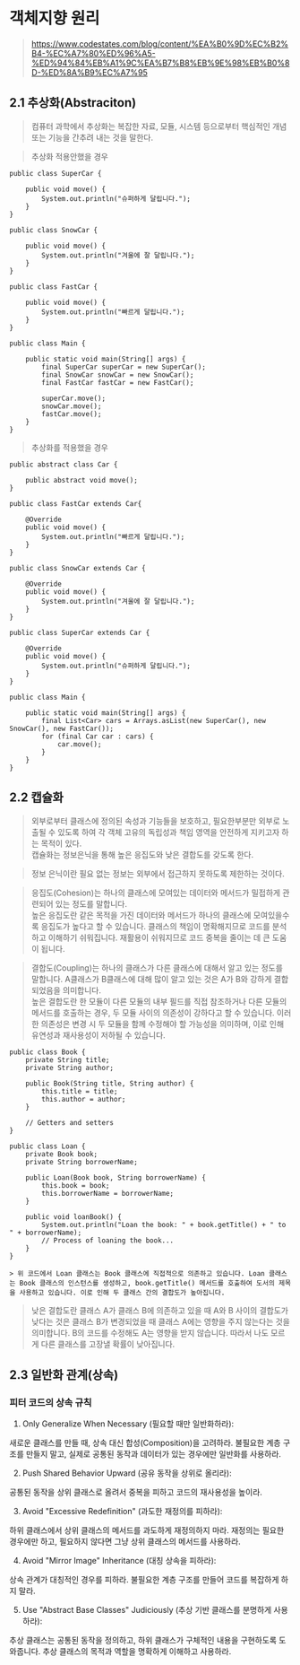 # 객체지향 원리

> https://www.codestates.com/blog/content/%EA%B0%9D%EC%B2%B4-%EC%A7%80%ED%96%A5-%ED%94%84%EB%A1%9C%EA%B7%B8%EB%9E%98%EB%B0%8D-%ED%8A%B9%EC%A7%95

## 2.1 추상화(Abstraciton)

> 컴퓨터 과학에서 추상화는 복잡한 자료, 모듈, 시스템 등으로부터 핵심적인 개념 또는 기능을 간추려 내는 것을 말한다.

> 추상화 적용안했을 경우
~~~
public class SuperCar {

    public void move() {
        System.out.println("슈퍼하게 달립니다.");
    }
}

public class SnowCar {

    public void move() {
        System.out.println("겨울에 잘 달립니다.");
    }
}

public class FastCar {

    public void move() {
        System.out.println("빠르게 달립니다.");
    }
}

public class Main {

    public static void main(String[] args) {
        final SuperCar superCar = new SuperCar();
        final SnowCar snowCar = new SnowCar();
        final FastCar fastCar = new FastCar();

        superCar.move();
        snowCar.move();
        fastCar.move();
    }
}
~~~

> 추상화를 적용했을 경우
~~~
public abstract class Car {

    public abstract void move();
}

public class FastCar extends Car{

    @Override
    public void move() {
        System.out.println("빠르게 달립니다.");
    }
}

public class SnowCar extends Car {

    @Override
    public void move() {
        System.out.println("겨울에 잘 달립니다.");
    }
}

public class SuperCar extends Car {

    @Override
    public void move() {
        System.out.println("슈퍼하게 달립니다.");
    }
}

public class Main {

    public static void main(String[] args) {
        final List<Car> cars = Arrays.asList(new SuperCar(), new SnowCar(), new FastCar());
        for (final Car car : cars) {
            car.move();
        }
    }
}

~~~




## 2.2 캡슐화

> 외부로부터 클래스에 정의된 속성과 기능들을 보호하고, 필요한부분만 외부로 노출될 수 있도록 하여 각 객체 고유의 독립성과 책임 영역을 안전하게 지키고자 하는 목적이 있다. <br>
> 캡슐화는 정보은닉을 통해 높은 응집도와 낮은 결합도를 갖도록 한다.<br>

> 정보 은닉이란 필요 없는 정보는 외부에서 접근하지 못하도록 제한하는 것이다.

> 응집도(Cohesion)는 하나의 클래스에 모여있는 데이터와 메서드가 밀접하게 관련되어 있는 정도를 말합니다.<br>
> 높은 응집도란 같은 목적을 가진 데이터와 메서드가 하나의 클래스에 모여있을수록 응집도가 높다고 할 수 있습니다. 클래스의 책임이 명확해지므로 코드를 분석하고 이해하기 쉬워집니다. 재활용이 쉬워지므로 코드 중복을 줄이는 데 큰 도움이 됩니다.

> 결합도(Coupling)는 하나의 클래스가 다른 클래스에 대해서 알고 있는 정도를 말합니다. A클래스가 B클래스에 대해 많이 알고 있는 것은 A가 B와 강하게 결합되었음을 의미합니다. <br>
> 높은 결합도란 한 모듈이 다른 모듈의 내부 필드를 직접 참조하거나 다른 모듈의 메서드를 호출하는 경우, 두 모듈 사이의 의존성이 강하다고 할 수 있습니다. 이러한 의존성은 변경 시 두 모듈을 함께 수정해야 할 가능성을 의미하며, 이로 인해 유연성과 재사용성이 저하될 수 있습니다. <br>
```
public class Book {
    private String title;
    private String author;

    public Book(String title, String author) {
        this.title = title;
        this.author = author;
    }

    // Getters and setters
}

public class Loan {
    private Book book;
    private String borrowerName;

    public Loan(Book book, String borrowerName) {
        this.book = book;
        this.borrowerName = borrowerName;
    }

    public void loanBook() {
        System.out.println("Loan the book: " + book.getTitle() + " to " + borrowerName);
        // Process of loaning the book...
    }
}

> 위 코드에서 Loan 클래스는 Book 클래스에 직접적으로 의존하고 있습니다. Loan 클래스는 Book 클래스의 인스턴스를 생성하고, book.getTitle() 메서드를 호출하여 도서의 제목을 사용하고 있습니다. 이로 인해 두 클래스 간의 결합도가 높아집니다.
```
> 낮은 결합도란 클래스 A가 클래스 B에 의존하고 있을 때 A와 B 사이의 결합도가 낮다는 것은 클래스 B가 변경되었을 때 클래스 A에는 영향을 주지 않는다는 것을 의미합니다. B의 코드를 수정해도 A는 영향을 받지 않습니다. 따라서 나도 모르게 다른 클래스를 고장낼 확률이 낮아집니다.


## 2.3 일반화 관계(상속)


### 피터 코드의 상속 규칙

1. Only Generalize When Necessary (필요할 때만 일반화하라):

새로운 클래스를 만들 때, 상속 대신 합성(Composition)을 고려하라.
불필요한 계층 구조를 만들지 말고, 실제로 공통된 동작과 데이터가 있는 경우에만 일반화를 사용하라.

2. Push Shared Behavior Upward (공유 동작을 상위로 올리라):

공통된 동작을 상위 클래스로 올려서 중복을 피하고 코드의 재사용성을 높이라.

3. Avoid "Excessive Redefinition" (과도한 재정의를 피하라):

하위 클래스에서 상위 클래스의 메서드를 과도하게 재정의하지 마라.
재정의는 필요한 경우에만 하고, 필요하지 않다면 그냥 상위 클래스의 메서드를 사용하라.

4. Avoid "Mirror Image" Inheritance (대칭 상속을 피하라):

상속 관계가 대칭적인 경우를 피하라.
불필요한 계층 구조를 만들어 코드를 복잡하게 하지 말라.

5. Use "Abstract Base Classes" Judiciously (추상 기반 클래스를 분명하게 사용하라):

추상 클래스는 공통된 동작을 정의하고, 하위 클래스가 구체적인 내용을 구현하도록 도와줍니다.
추상 클래스의 목적과 역할을 명확하게 이해하고 사용하라.
